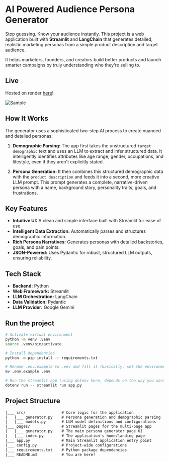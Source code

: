 # AI Powered Audience Persona Generator

Stop guessing. Know your audience instantly. This project is a web application built with **Streamlit** and **LangChain** that generates detailed, realistic marketing personas from a simple product description and target audience.

It helps marketers, founders, and creators build better products and launch smarter campaigns by truly understanding who they're selling to.

## Live

Hosted on render [here](https://audience-persona-generator.onrender.com/)!

![Sample](sample.gif)

## How It Works

The generator uses a sophisticated two-step AI process to create nuanced and detailed personas:

1.  **Demographic Parsing:** The app first takes the unstructured `target demographic` text and uses an LLM to extract and infer structured data. It intelligently identifies attributes like age range, gender, occupations, and lifestyle, even if they aren't explicitly stated.

2.  **Persona Generation:** It then combines this structured demographic data with the `product description` and feeds it into a second, more creative LLM prompt. This prompt generates a complete, narrative-driven persona with a name, background story, personality traits, goals, and frustrations.

## Key Features

- **Intuitive UI:** A clean and simple interface built with Streamlit for ease of use.
- **Intelligent Data Extraction:** Automatically parses and structures demographic information.
- **Rich Persona Narratives:** Generates personas with detailed backstories, goals, and pain points.
- **JSON-Powered:** Uses Pydantic for robust, structured LLM outputs, ensuring reliability.

## Tech Stack

- **Backend:** Python
- **Web Framework:** Streamlit
- **LLM Orchestration:** LangChain
- **Data Validation:** Pydantic
- **LLM Provider:** Google Gemini

## Run the project

```sh
# Activate virtual environment
python -m venv .venv
source .venv/bin/activate

# Install dependencies
python -m pip install -r requirements.txt

# Rename .env.example to .env and fill it (basically, set the environment variables any way you prefer)
mv .env.example .env

# Run the streamlit app (using dotenv here, depends on the way you want to load environment variables)
dotenv run -- streamlit run app.py
```

## Project Structure

```txt
|___ src/                # Core logic for the application
|   |___ generator.py    # Persona generation and demographic parsing
|   |___ models.py       # LLM model definitions and configurations
|___ pages/              # Streamlit pages for the multi-page app
|   |___ generator.py    # The main persona generator page UI
|   |___ index.py        # The application's home/landing page
|___ app.py              # Main Streamlit application entry point
|___ config.py           # Project-wide configurations
|___ requirements.txt    # Python package dependencies
|___ README.md           # You are here!
```
